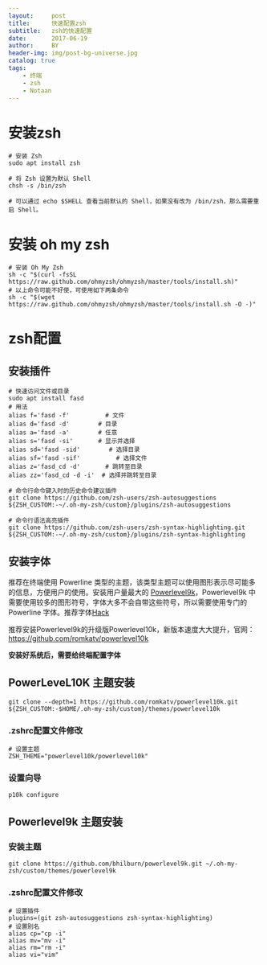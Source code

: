 ```yaml
---
layout:     post
title:      快速配置zsh
subtitle:   zsh的快速配置
date:       2017-06-19
author:     BY
header-img: img/post-bg-universe.jpg
catalog: true
tags:
    - 终端
    - zsh
    - Notaan
---
```


# 安装zsh

```shell
# 安装 Zsh
sudo apt install zsh

# 将 Zsh 设置为默认 Shell
chsh -s /bin/zsh

# 可以通过 echo $SHELL 查看当前默认的 Shell，如果没有改为 /bin/zsh，那么需要重启 Shell。
```

# 安装 oh my zsh

	# 安装 Oh My Zsh
	sh -c "$(curl -fsSL https://raw.github.com/ohmyzsh/ohmyzsh/master/tools/install.sh)"
	# 以上命令可能不好使，可使用如下两条命令
	sh -c "$(wget https://raw.github.com/ohmyzsh/ohmyzsh/master/tools/install.sh -O -)"

# zsh配置

## 安装插件

```shell
# 快速访问文件或目录
sudo apt install fasd
# 用法
alias f='fasd -f'          # 文件
alias d='fasd -d'        # 目录
alias a='fasd -a'        # 任意
alias s='fasd -si'       # 显示并选择
alias sd='fasd -sid'        # 选择目录
alias sf='fasd -sif'          # 选择文件
alias z='fasd_cd -d'       # 跳转至目录
alias zz='fasd_cd -d -i'  # 选择并跳转至目录

# 命令行命令键入时的历史命令建议插件
git clone https://github.com/zsh-users/zsh-autosuggestions ${ZSH_CUSTOM:-~/.oh-my-zsh/custom}/plugins/zsh-autosuggestions

# 命令行语法高亮插件
git clone https://github.com/zsh-users/zsh-syntax-highlighting.git ${ZSH_CUSTOM:-~/.oh-my-zsh/custom}/plugins/zsh-syntax-highlighting 
```

## 安装字体

推荐在终端使用 Powerline 类型的主题，该类型主题可以使用图形表示尽可能多的信息，方便用户的使用。安装用户量最大的 [Powerlevel9k](https://github.com/bhilburn/powerlevel9k)，Powerlevel9k 中需要使用较多的图形符号，字体大多不会自带这些符号，所以需要使用专门的 Powerline 字体。推荐字体[Hack](https://github.com/ryanoasis/nerd-fonts/tree/master/patched-fonts/Hack/Regular/complete)

推荐安装Powerlevel9k的升级版Powerlevel10k，新版本速度大大提升，官网：https://github.com/romkatv/powerlevel10k

**安装好系统后，需要给终端配置字体**

## PowerLeveL10K 主题安装

```shell
git clone --depth=1 https://github.com/romkatv/powerlevel10k.git ${ZSH_CUSTOM:-$HOME/.oh-my-zsh/custom}/themes/powerlevel10k
```

### .zshrc配置文件修改

```shell
# 设置主题
ZSH_THEME="powerlevel10k/powerlevel10k"
```

### 设置向导

```shell
p10k configure
```

## Powerlevel9k 主题安装

### 安装主题

```shell
git clone https://github.com/bhilburn/powerlevel9k.git ~/.oh-my-zsh/custom/themes/powerlevel9k
```

### .zshrc配置文件修改

```shell
# 设置插件
plugins=(git zsh-autosuggestions zsh-syntax-highlighting)
# 设置别名
alias cp="cp -i"
alias mv="mv -i"
alias rm="rm -i"
alias vi="vim"
```

